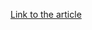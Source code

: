 [Link to the article](https://www.stigviewer.com/stig/windows_server_2016/2019-12-12/finding/V-91779)
